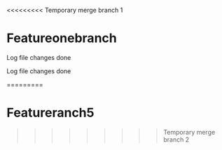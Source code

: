 <<<<<<<<< Temporary merge branch 1
# Featureonebranch


Log file changes done


Log file changes done




=========
# Featureranch5
>>>>>>>>> Temporary merge branch 2

